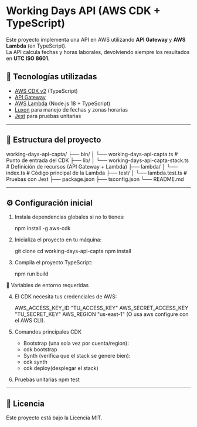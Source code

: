 # Working Days API (AWS CDK + TypeScript)

Este proyecto implementa una API en AWS utilizando **API Gateway** y **AWS Lambda** (en TypeScript).  
La API calcula fechas y horas laborales, devolviendo siempre los resultados en **UTC ISO 8601**.

## 🚀 Tecnologías utilizadas
- [AWS CDK v2](https://docs.aws.amazon.com/cdk/v2/guide/home.html) (TypeScript)
- [API Gateway](https://docs.aws.amazon.com/apigateway/latest/developerguide/welcome.html)
- [AWS Lambda](https://docs.aws.amazon.com/lambda/latest/dg/welcome.html) (Node.js 18 + TypeScript)
- [Luxon](https://moment.github.io/luxon/#/) para manejo de fechas y zonas horarias
- [Jest](https://jestjs.io/) para pruebas unitarias

---

## 📂 Estructura del proyecto

working-days-api-capta/
├── bin/
│ └── working-days-api-capta.ts # Punto de entrada del CDK
├── lib/
│ └── working-days-api-capta-stack.ts # Definición de recursos (API Gateway + Lambda)
├── lambda/
│ └── index.ts # Código principal de la Lambda
├── test/
│ └── lambda.test.ts # Pruebas con Jest
├── package.json
├── tsconfig.json
└── README.md


---

## ⚙️ Configuración inicial

1. Instala dependencias globales si no lo tienes:

   npm install -g aws-cdk

2. Inicializa el proyecto en tu máquina:

    git clone <repo-url>
    cd working-days-api-capta
    npm install

3. Compila el proyecto TypeScript:

    npm run build

🔑 Variables de entorno requeridas

4. El CDK necesita tus credenciales de AWS:

    AWS_ACCESS_KEY_ID "TU_ACCESS_KEY"
    AWS_SECRET_ACCESS_KEY "TU_SECRET_KEY"
    AWS_REGION "us-east-1"
    (O usa aws configure con el AWS CLI).

5. Comandos principales CDK

    - Bootstrap (una sola vez por cuenta/region):
    - cdk bootstrap
    - Synth (verifica que el stack se genere bien):
    - cdk synth
    - cdk deploy(desplegar el stack)

6. Pruebas unitarias
    npm test
---
## 📝 Licencia
Este proyecto está bajo la Licencia MIT.
